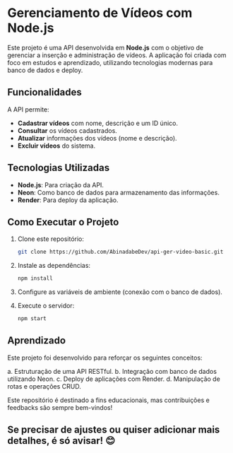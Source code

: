 # Gerenciamento de Vídeos com Node.js

Este projeto é uma API desenvolvida em **Node.js** com o objetivo de gerenciar a inserção e administração de vídeos. A aplicação foi criada com foco em estudos e aprendizado, utilizando tecnologias modernas para banco de dados e deploy.

## Funcionalidades

A API permite:
- **Cadastrar vídeos** com nome, descrição e um ID único.
- **Consultar** os vídeos cadastrados.
- **Atualizar** informações dos vídeos (nome e descrição).
- **Excluir vídeos** do sistema.

## Tecnologias Utilizadas

- **Node.js**: Para criação da API.
- **Neon**: Como banco de dados para armazenamento das informações.
- **Render**: Para deploy da aplicação.

## Como Executar o Projeto

1. Clone este repositório:
   ```bash
   git clone https://github.com/AbinadabeDev/api-ger-video-basic.git

2. Instale as dependências:
    ```bash
    npm install

3. Configure as variáveis de ambiente (conexão com o banco de dados).

4. Execute o servidor:
    ```bash
    npm start

## Aprendizado

Este projeto foi desenvolvido para reforçar os seguintes conceitos:

a. Estruturação de uma API RESTful.
b. Integração com banco de dados utilizando Neon.
c. Deploy de aplicações com Render.
d. Manipulação de rotas e operações CRUD.

Este repositório é destinado a fins educacionais, mas contribuições e feedbacks são sempre bem-vindos!


## Se precisar de ajustes ou quiser adicionar mais detalhes, é só avisar! 😊
